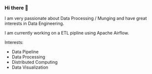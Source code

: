 ### Hi there 👋

I am very passionate about Data Processing / Munging and have great interests in Data Engineering.

I am currently working on a ETL pipline using Apache Airflow.

Interests:
- Data Pipeline
- Data Processing
- Distributed Computing
- Data Visualization


<!--
**Masamerc/Masamerc** is a ✨ _special_ ✨ repository because its `README.md` (this file) appears on your GitHub profile.

Here are some ideas to get you started:

- 🔭 I’m currently working on ...
- 🌱 I’m currently learning ...
- 👯 I’m looking to collaborate on ...
- 🤔 I’m looking for help with ...
- 💬 Ask me about ...
- 📫 How to reach me: ...
- 😄 Pronouns: ...
- ⚡ Fun fact: ...
-->
